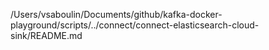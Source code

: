 /Users/vsaboulin/Documents/github/kafka-docker-playground/scripts/../connect/connect-elasticsearch-cloud-sink/README.md